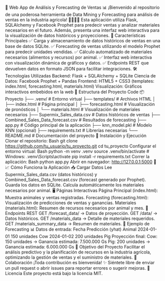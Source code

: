 🚀 Web App de Análisis y Forecasting de Ventas 📊
¡Bienvenido al repositorio de una poderosa herramienta de Data Mining y Forecasting para análisis de ventas en la industria agrícola! 🌾🐄🐖🐓
Esta aplicación utiliza Flask, SQLAlchemy y Facebook Prophet para predecir ventas y analizar materiales necesarios en el futuro. Además, presenta una interfaz web interactiva para la visualización de datos históricos y proyecciones.
🌟 Características Principales
✅ Carga y almacenamiento de datos históricos de ventas en una base de datos SQLite.
✅ Forecasting de ventas utilizando el modelo Prophet para predecir unidades vendidas.
✅ Cálculo automatizado de materiales necesarios (alimentos y recursos) por animal.
✅ Interfaz web interactiva con visualización dinámica de gráficos y datos.
✅ Endpoints REST que devuelven datos en formato JSON para facilitar integraciones.
🛠️ Tecnologías Utilizadas
Backend: Flask + SQLAlchemy + SQLite
Ciencia de Datos: Facebook Prophet + Pandas
Frontend: HTML5 + CSS3 (templates: index.html, forecasting.html, materials.html)
Visualización: Gráficos interactivos embebidos en la web
📂 Estructura del Proyecto
Code
📦 Proyecto
├── .venv/                           # Entorno virtual
├── templates/                       # Archivos HTML
│   ├── index.html                   # Página principal
│   ├── forecasting.html             # Visualización de pronósticos
│   └── materials.html               # Visualización de materiales necesarios
├── Supermix_Sales_data.csv           # Datos históricos de ventas
├── Combined_Sales_Data_forecast.csv  # Resultados de forecasting
├── app.py                            # Código principal de la aplicación
├── knn_model.pkl                     # Modelo KNN (opcional)
├── requirements.txt                  # Librerías necesarias
└── README.md                         # Documentación del proyecto
🚦 Instalación y Ejecución
Clonar el repositorio:
Bash
git clone https://github.com/tu_usuario/tu_proyecto.git
cd tu_proyecto
Configurar el entorno virtual:
Bash
python -m venv .venv
source .venv/bin/activate   # Windows: .venv\Scripts\activate
pip install -r requirements.txt
Correr la aplicación:
Bash
python app.py
Abrir en navegador:
http://127.0.0.1:5000 🚀
📈 Cómo Funciona la Aplicación
📥 Cargar Datos
Lee Supermix_Sales_data.csv (datos históricos) y Combined_Sales_Data_forecast.csv (forecast generado por Prophet). Guarda los datos en SQLite. Calcula automáticamente los materiales necesarios por animal.
🖥️ Páginas Interactivas
Página Principal (index.html): Muestra animales y ventas registradas.
Forecasting (forecasting.html): Visualización de predicciones de ventas y ganancias.
Materiales (materials.html): Resumen de recursos necesarios por animal y mes.
🔗 Endpoints REST
GET /forecast_data/<animal> → Datos de proyección.
GET /data/<animal> → Datos históricos.
GET /materials_data → Detalle de materiales requeridos.
GET /materials_summary_data → Resumen de materiales.
🧩 Ejemplo de Forecasting 📊
Datos de entrada:
Fecha	Predicción (yhat)	Animal
2024-01-01	150 unidades	Cow
2024-01-02	200 unidades	Pig
Proyección final:
Cow: 150 unidades → Ganancia estimada: 7.500.000 Gs
Pig: 200 unidades → Ganancia estimada: 6.000.000 Gs
🎯 Objetivo del Proyecto
Facilitar el análisis predictivo y la planificación de recursos en la industria agrícola, optimizando la gestión de ventas y el suministro de materiales.
🤝 Colaboración
¡Toda contribución es bienvenida! ✨ Siéntete libre de enviar un pull request o abrir issues para reportar errores o sugerir mejoras.
📄 Licencia
Este proyecto está bajo la licencia MIT.
